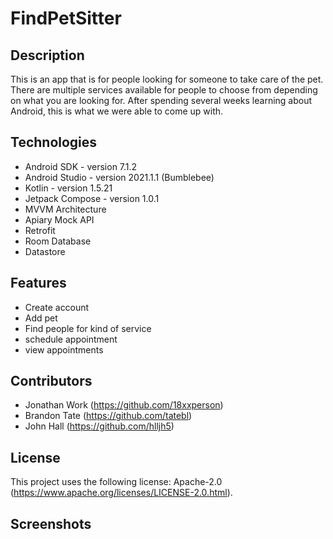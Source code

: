 # FindPetSitter

## Description
This is an app that is for people looking for someone to take care of the pet. There are multiple services available for people to choose from depending on what you are looking for. After spending several weeks learning about Android, this is what we were able to come up with.
## Technologies
* Android SDK - version 7.1.2
* Android Studio - version 2021.1.1 (Bumblebee)
* Kotlin - version 1.5.21
* Jetpack Compose - version 1.0.1
* MVVM Architecture
* Apiary Mock API
* Retrofit
* Room Database
* Datastore
## Features
* Create account
* Add pet
* Find people for kind of service
* schedule appointment
* view appointments
## Contributors
* Jonathan Work (https://github.com/18xxperson)
* Brandon Tate (https://github.com/tatebl)
* John Hall (https://github.com/hlljh5)
## License

This project uses the following license: Apache-2.0 (<https://www.apache.org/licenses/LICENSE-2.0.html>).
## Screenshots
